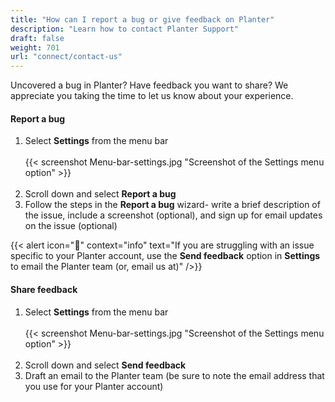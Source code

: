 ```yaml
---
title: "How can I report a bug or give feedback on Planter"
description: "Learn how to contact Planter Support"
draft: false
weight: 701
url: "connect/contact-us"
---
```


Uncovered a bug in Planter? Have feedback you want to share? We appreciate you taking the time to let us know about your experience.

#### Report a bug
1. Select **Settings** from the menu bar<br /><br />
{{< screenshot Menu-bar-settings.jpg "Screenshot of the Settings menu option" >}}<br /><br />
2. Scroll down and select **Report a bug**
3. Follow the steps in the **Report a bug** wizard- write a brief description of the issue, include a screenshot (optional), and sign up for email updates on the issue (optional)

{{< alert icon="🌱" context="info" text="If you are struggling with an issue specific to your Planter account, use the **Send feedback** option in **Settings** to email the Planter team (or, email us at)" />}}

#### Share feedback
1. Select **Settings** from the menu bar<br /><br />
{{< screenshot Menu-bar-settings.jpg "Screenshot of the Settings menu option" >}}<br /><br />
2. Scroll down and select **Send feedback**
3. Draft an email to the Planter team (be sure to note the email address that you use for your Planter account)
